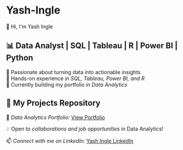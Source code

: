 # Yash-Ingle
👋 Hi, I'm Yash Ingle  

## 📊 Data Analyst | SQL | Tableau | R | Power BI | Python

🔹 Passionate about turning data into actionable insights  
🔹 Hands-on experience in *SQL, Tableau, Power BI, and R*  
🔹 Currently building my portfolio in *Data Analytics*  

## 🚀 My Projects Repository

🔗 *Data Analytics Portfolio:* [View Portfolio](https://github.com/Yashingle24/Data-Analytics-Portfolio)  

💡 Open to *collaborations and job opportunities* in Data Analytics!  

📫 *Connect with me on LinkedIn:* [Yash Ingle LinkedIn](https://www.linkedin.com/in/yashingle24)  

